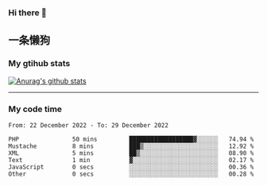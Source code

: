 ### Hi there 👋

## 一条懒狗
<!--
**kiss-me-quickly/kiss-me-quickly** is a ✨ _special_ ✨ repository because its `README.md` (this file) appears on your GitHub profile.

Here are some ideas to get you started:

- 🔭 I’m currently working on ...
- 🌱 I’m currently learning ...
- 👯 I’m looking to collaborate on ...
- 🤔 I’m looking for help with ...
- 💬 Ask me about ...
- 📫 How to reach me: ...
- 😄 Pronouns: ...
- ⚡ Fun fact: ...
-->


### My gtihub stats

[![Anurag's github stats](https://github-readme-stats.vercel.app/api?username=kiss-me-quickly)](https://github.com/anuraghazra/github-readme-stats)

***

### My code time

<!--START_SECTION:waka-->

```text
From: 22 December 2022 - To: 29 December 2022

PHP               50 mins         ██████████████████▓░░░░░░   74.94 %
Mustache          8 mins          ███▒░░░░░░░░░░░░░░░░░░░░░   12.92 %
XML               5 mins          ██▒░░░░░░░░░░░░░░░░░░░░░░   08.90 %
Text              1 min           ▓░░░░░░░░░░░░░░░░░░░░░░░░   02.17 %
JavaScript        0 secs          ░░░░░░░░░░░░░░░░░░░░░░░░░   00.36 %
Other             0 secs          ░░░░░░░░░░░░░░░░░░░░░░░░░   00.28 %
```

<!--END_SECTION:waka-->
